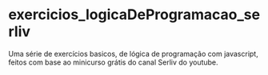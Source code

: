 # exercicios_logicaDeProgramacao_serliv
 Uma série de exercícios basicos, de lógica de programação com javascript, feitos com base ao minicurso grátis  do canal Serliv do youtube.
